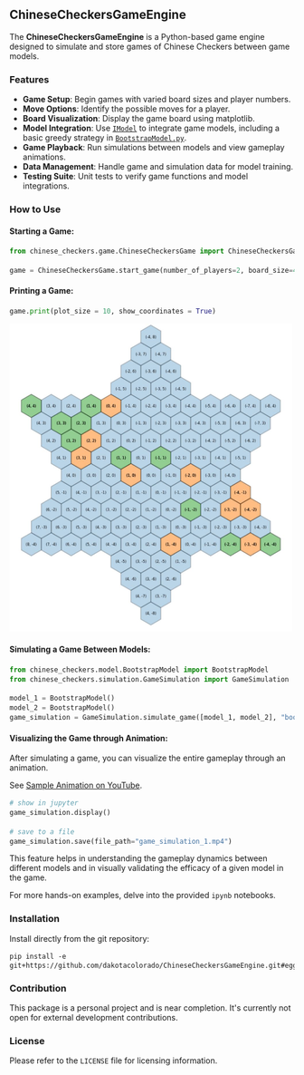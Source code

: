 ## ChineseCheckersGameEngine

The **ChineseCheckersGameEngine** is a Python-based game engine designed to simulate and store games of Chinese Checkers between game models. 

### Features

- **Game Setup**: Begin games with varied board sizes and player numbers.
- **Move Options**: Identify the possible moves for a player.
- **Board Visualization**: Display the game board using matplotlib.
- **Model Integration**: Use [`IModel`](src/chinese_checker_game/model/IModel.py) to integrate game models, including a basic greedy strategy in [`BootstrapModel.py`](src/chinese_checker_game/model/BootstrapModel.py).
- **Game Playback**: Run simulations between models and view gameplay animations.
- **Data Management**: Handle game and simulation data for model training.
- **Testing Suite**: Unit tests to verify game functions and model integrations.

### How to Use

#### Starting a Game:

```python
from chinese_checkers.game.ChineseCheckersGame import ChineseCheckersGame

game = ChineseCheckersGame.start_game(number_of_players=2, board_size=4)
```

#### Printing a Game: 
```python
game.print(plot_size = 10, show_coordinates = True)
```

<p float="center">
  <img src="/images/game_screenshot.JPG?raw=true" width="500" />
</p>

#### Simulating a Game Between Models:

```python
from chinese_checkers.model.BootstrapModel import BootstrapModel
from chinese_checkers.simulation.GameSimulation import GameSimulation

model_1 = BootstrapModel()
model_2 = BootstrapModel()
game_simulation = GameSimulation.simulate_game([model_1, model_2], "bootstrap_model", "1.0")
```

#### Visualizing the Game through Animation:

After simulating a game, you can visualize the entire gameplay through an animation.

See [Sample Animation on YouTube](https://www.youtube.com/shorts/5G_hqv_NYUs).

```python
# show in jupyter
game_simulation.display()

# save to a file
game_simulation.save(file_path="game_simulation_1.mp4")
```

This feature helps in understanding the gameplay dynamics between different models and in visually validating the efficacy of a given model in the game.

For more hands-on examples, delve into the provided `ipynb` notebooks.

### Installation

Install directly from the git repository:
```
pip install -e git+https://github.com/dakotacolorado/ChineseCheckersGameEngine.git#egg=chinese_checkers
```

### Contribution

This package is a personal project and is near completion. It's currently not open for external development contributions.

### License

Please refer to the `LICENSE` file for licensing information.
